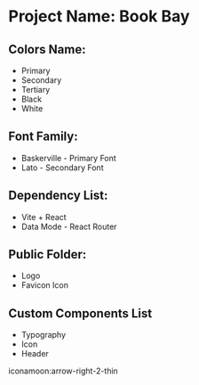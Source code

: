# Project Name: Book Bay

## Colors Name:

- Primary
- Secondary
- Tertiary
- Black
- White

## Font Family:

- Baskerville - Primary Font
- Lato - Secondary Font

## Dependency List:

- Vite + React
- Data Mode - React Router

## Public Folder:

- Logo
- Favicon Icon

## Custom Components List
- Typography
- Icon
- Header

iconamoon:arrow-right-2-thin